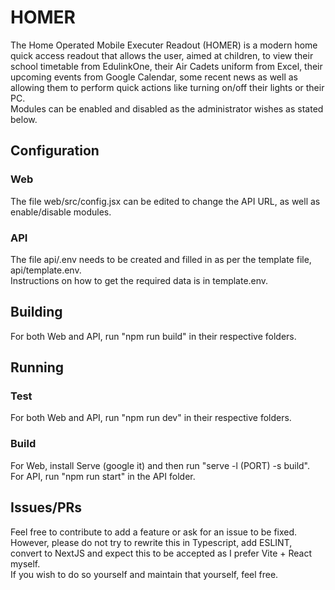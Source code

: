 # HOMER
The Home Operated Mobile Executer Readout (HOMER) is a modern home quick access readout that allows the user, aimed at children, to view their school timetable from EdulinkOne, their Air Cadets uniform from Excel, their upcoming events from Google Calendar, some recent news as well as allowing them to perform quick actions like turning on/off their lights or their PC.  
Modules can be enabled and disabled as the administrator wishes as stated below.

## Configuration
### Web
The file web/src/config.jsx can be edited to change the API URL, as well as enable/disable modules.
### API
The file api/.env needs to be created and filled in as per the template file, api/template.env.  
Instructions on how to get the required data is in template.env.

## Building
For both Web and API, run "npm run build" in their respective folders.

## Running
### Test
For both Web and API, run "npm run dev" in their respective folders.
### Build
For Web, install Serve (google it) and then run "serve -l (PORT) -s build".  
For API, run "npm run start" in the API folder.

## Issues/PRs
Feel free to contribute to add a feature or ask for an issue to be fixed.  
However, please do not try to rewrite this in Typescript, add ESLINT, convert to NextJS and expect this to be accepted as I prefer Vite + React myself.  
If you wish to do so yourself and maintain that yourself, feel free.
